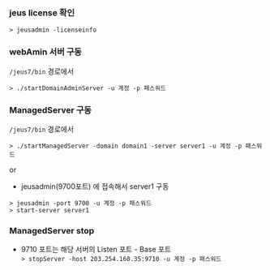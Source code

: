 ### jeus license 확인

`> jeusadmin -licenseinfo`  

### webAmin 서버 구동

`/jeus7/bin` 경로에서  

`> ./startDomainAdminServer -u 계정 -p 패스워드`  


### ManagedServer 구동

`/jeus7/bin` 경로에서  

`> ./startManagedServer -domain domain1 -server server1 -u 계정 -p 패스워드 `  

or  
- jeusadmin(9700포트) 에 접속해서 server1 구동  

`> jeusadmin -port 9700 -u 계정 -p 패스워드`  
`> start-server server1`  

### ManagedServer stop

- 9710 포트는 해당 서버의 Listen 포트 - Base 포트  
`> stopServer -host 203.254.160.35:9710 -u 계정 -p 패스워드`  
